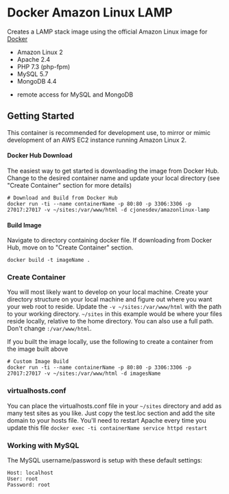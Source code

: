 # Docker Amazon Linux LAMP

Creates a LAMP stack image using the official Amazon Linux image for [Docker](http://docker.com)

* Amazon Linux 2
* Apache 2.4
* PHP 7.3 (php-fpm)
* MySQL 5.7
* MongoDB 4.4

- remote access for MySQL and MongoDB

## Getting Started

This container is recommended for development use, to mirror or mimic development of an AWS EC2 instance running Amazon Linux 2. 


#### Docker Hub Download
The easiest way to get started is downloading the image from Docker Hub. Change to the desired container name and update your local directory (see "Create Container" section for more details)

```
# Download and Build from Docker Hub
docker run -ti --name containerName -p 80:80 -p 3306:3306 -p 27017:27017 -v ~/sites:/var/www/html -d cjonesdev/amazonlinux-lamp
```

#### Build Image
Navigate to directory containing docker file. If downloading from Docker Hub, move on to "Create Container" section.

```
docker build -t imageName .
```


### Create Container

You will most likely want to develop on your local machine. Create your directory structure on your local machine and figure out where you want your web root to reside. Update the `-v ~/sites:/var/www/html` with the path to your working directory. `~/sites` in this example would be where your files reside locally, relative to the home directory. You can also use a full path. Don't change `:/var/www/html`.

If you built the image locally, use the following to create a container from the image built above

```
# Custom Image Build
docker run -ti --name containerName -p 80:80 -p 3306:3306 -p 27017:27017 -v ~/sites:/var/www/html -d imagesName
```

### virtualhosts.conf

You can place the virtualhosts.conf file in your `~/sites` directory and add as many test sites as you like. Just copy the test.loc section and add the site domain to your hosts file. You'll need to restart Apache every time you update this file `docker exec -ti containerName service httpd restart`


### Working with MySQL

The MySQL username/password is setup with these default settings:

```
Host: localhost
User: root
Password: root
```
